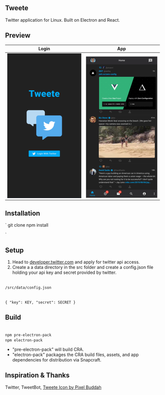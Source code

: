 ## Tweete

Twitter application for Linux. Built on Electron and React.

## Preview

| Login                                | App                                |
| ------------------------------------ | ---------------------------------- |
| ![Tweete Login](./login-preview.png) | ![Tweete Login](./app-preview.png) |

## Installation

`
git clone
npm install

`

## Setup

1. Head to [developer.twitter.com](https://developer.twitter.com/en/apply-for-access) and apply for twitter api access.
2. Create a a data directory in the src folder and create a config.json file holding your api key and secret provided by twitter.

<code>
/src/data/config.json

{
"key": KEY,
"secret": SECRET
}
</code>

## Build

<code>
npm pre-electron-pack
npm electron-pack
</code>

- "pre-electron-pack" will build CRA.
- "electron-pack" packages the CRA build files, assets, and app dependencies for distribution via Snapcraft.

## Inspiration & Thanks

Twitter,
TweetBot,
[Tweete Icon by Pixel Buddah](https://www.flaticon.com/authors/pixel-buddha")
